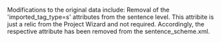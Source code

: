 Modifications to the original data include:
Removal of the 'imported_tag_type=s' attributes from the sentence level. This attribite is just a relic from the Project Wizard and not required.
Accordingly, the respective attribute has been removed from the sentence_scheme.xml.
